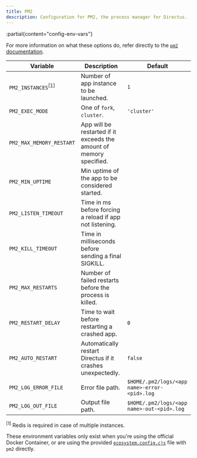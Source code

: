 ```yaml
---
title: PM2
description: Configuration for PM2, the process manager for Directus.
---
```



:partial{content="config-env-vars"}

For more information on what these options do, refer directly to the [`pm2` documentation](https://pm2.keymetrics.io/docs/usage/application-declaration/).

| Variable                      | Description                                                         | Default                                      |
| ----------------------------- | ------------------------------------------------------------------- | -------------------------------------------- |
| `PM2_INSTANCES`<sup>[1]</sup> | Number of app instance to be launched.                              | `1`                                          |
| `PM2_EXEC_MODE`               | One of `fork`, `cluster`.                                           | `'cluster'`                                  |
| `PM2_MAX_MEMORY_RESTART`      | App will be restarted if it exceeds the amount of memory specified. |                                              |
| `PM2_MIN_UPTIME`              | Min uptime of the app to be considered started.                     |                                              |
| `PM2_LISTEN_TIMEOUT`          | Time in ms before forcing a reload if app not listening.            |                                              |
| `PM2_KILL_TIMEOUT`            | Time in milliseconds before sending a final SIGKILL.                |                                              |
| `PM2_MAX_RESTARTS`            | Number of failed restarts before the process is killed.             |                                              |
| `PM2_RESTART_DELAY`           | Time to wait before restarting a crashed app.                       | `0`                                          |
| `PM2_AUTO_RESTART`            | Automatically restart Directus if it crashes unexpectedly.          | `false`                                      |
| `PM2_LOG_ERROR_FILE`          | Error file path.                                                    | `$HOME/.pm2/logs/<app name>-error-<pid>.log` |
| `PM2_LOG_OUT_FILE`            | Output file path.                                                   | `$HOME/.pm2/logs/<app name>-out-<pid>.log`   |

<sup>[1]</sup> Redis is required in case of multiple instances.

These environment variables only exist when you're using the official Docker Container, or are using the provided [`ecosystem.config.cjs`](https://github.com/directus/directus/blob/main/ecosystem.config.cjs) file with `pm2` directly.
